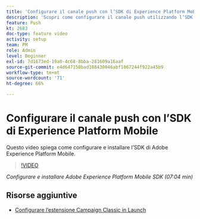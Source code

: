 ```yaml
---
title: 'Configurare il canale push con l’SDK di Experience Platform Mobile '
description: 'Scopri come configurare il canale push utilizzando l’SDK di Experience Cloud Mobile. '
feature: Push
kt: 2683
doc-type: feature video
activity: setup
team: PM
role: Admin
level: Beginner
exl-id: 7d1673ed-19a0-4c68-8bba-281609a16aaf
source-git-commit: e4d647150bad188430046abf1067244f922a45b9
workflow-type: tm+mt
source-wordcount: '71'
ht-degree: 66%

---
```


# Configurare il canale push con l’SDK di Experience Platform Mobile

Questo video spiega come configurare e installare l’SDK di Adobe Experience Platform Mobile.

>[!VIDEO](https://video.tv.adobe.com/v/27699?quality=12)

*Configurare e installare Adobe Experience Platform Mobile SDK (07:04 min)*

## Risorse aggiuntive

* [Configurare l’estensione Campaign Classic in Launch](https://aep-sdks.gitbook.io/docs/using-mobile-extensions/adobe-campaignclassic)
